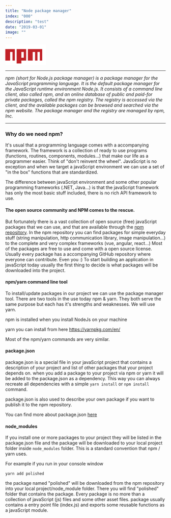 ```yaml
---
title: "Node package manager"
index: "000"
description: "test"
date: "2019-03-01"
image: ""
---
```


[![](npm-128x64.png)](https://www.npmjs.com/)

---

_npm (short for Node.js package manager) is a package manager for the JavaScript programming language. It is the default package manager for the JavaScript runtime environment Node.js. It consists of a command line client, also called npm, and an online database of public and paid-for private packages, called the npm registry. The registry is accessed via the client, and the available packages can be browsed and searched via the npm website. The package manager and the registry are managed by npm, Inc._

---

### Why do we need npm?

It's usual that a programming language comes with a accompanying framework. The framework is a collection of ready to use programs (functions, routines, components, modules...) that make our life as a programmer easier. Think of "don't reinvent the wheel". JavaScript is no exception and when we target a javaScript environment we can use a set of "in the box" functions that are standardized.
<info-banner text='javaScript environments that we target might not implement the complete standard. For example not all browsers support all of the standard javascript functions. But the power of javaScript is it extensibility. It is possible to provide missing functionality through a technique called polyfill. We will talk about this later in some more advanced topics.  '/>

The difference between javaScript environment and some other popular programming frameworks (.NET, Java...) is that the javaScript framework has only the most basic stuff included, there is no rich API framework to use.

#### The open source community and NPM comes to the rescue.

But fortunately there is a vast collection of open source (free) javaScript packages that we can use, and that are available through the [npm repository](https://www.npmjs.com/). In the npm repository you can find packages for simple everyday stuff (string manipulation, http communication library, image manipulation...) to the complete and very complex frameworks (vue, angular, react...)
Most of the packages are free to use and come with a open source license. Usually every package has a accompanying GitHub repository where everyone can contribute. Even you :)
To start building an application in javaScript today usually the first thing to decide is what packages will be downloaded into the project.

#### npm/yarn command line tool

To install/update packages in our project we can use the package manager tool. There are two tools in the use today npm & yarn. They both serve the same purpose but each has it's strengths and weaknesses. We will use yarn.

npm is installed when you install NodeJs on your machine

yarn you can install from here https://yarnpkg.com/en/

Most of the npm/yarn commands are very similar.

#### package.json

package.json is a special file in your javaScript project that contains a description of your project and list of other packages that your project depends on. when you add a package to your project via npm or yarn it will be added to the package.json as a dependency. This way you can always recreate all dependencies with a simple `yarn install` or `npm install` command.

package.json is also used to describe your own package if you want to publish it to the npm repository.

You can find more about package.json [here](https://docs.npmjs.com/creating-a-package-json-file)

#### node_modules

If you install one or more packages to your project they will be listed in the package.json file and the package will be downloaded to your local project folder inside `node_modules` folder. This is a standard convention that npm / yarn uses.

For example if you run in your console window

    yarn add polished

the package named "polished" will be downloaded from the npm repository into your local project/node_module folder. There you will find "polished" folder that contains the package. Every package is no more than a collection of javaScript (js) files and some other asset files. package usually contains a entry point file (index.js) and exports some reusable functions as a javaScript module.
